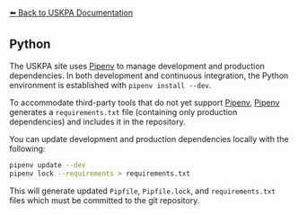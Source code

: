 [:arrow_left: Back to USKPA
Documentation](../docs)

## Python

The USKPA site uses [Pipenv] to manage development and production dependencies.
In both development and continuous integration, the Python environment is
established with `pipenv install --dev`.

To accommodate third-party tools that do not yet support [Pipenv], [Pipenv] generates a `requirements.txt` file (containing
only production dependencies) and includes it in the repository.

You can update development and production dependencies locally with the following:

```sh
pipenv update --dev
pipenv lock --requirements > requirements.txt
```

This will generate updated `Pipfile`, `Pipfile.lock`, and `requirements.txt` files which must be committed to the git repository.

[Pipenv]: https://docs.pipenv.org/
